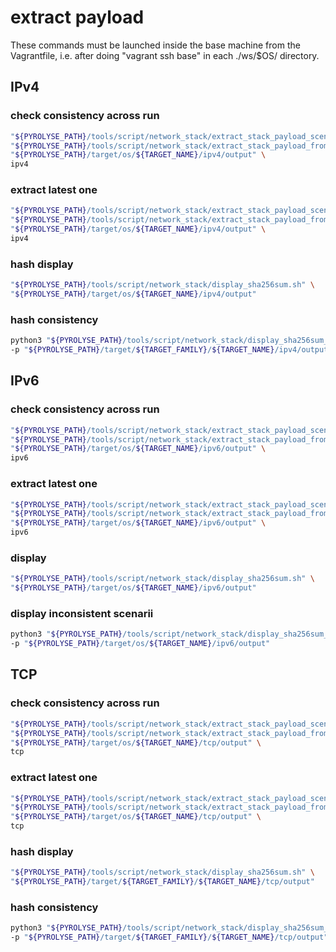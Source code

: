 

# extract payload

These commands must be launched inside the base machine from the Vagrantfile, i.e. after doing "vagrant ssh base" in each ./ws/$OS/ directory.

## IPv4

### check consistency across run

```bash
"${PYROLYSE_PATH}/tools/script/network_stack/extract_stack_payload_scenarii.sh" \
"${PYROLYSE_PATH}/tools/script/network_stack/extract_stack_payload_from_directory_to_json.py" \
"${PYROLYSE_PATH}/target/os/${TARGET_NAME}/ipv4/output" \
ipv4
```

### extract latest one

```bash
"${PYROLYSE_PATH}/tools/script/network_stack/extract_stack_payload_scenarii_latest.sh" \
"${PYROLYSE_PATH}/tools/script/network_stack/extract_stack_payload_from_directory_to_json.py" \
"${PYROLYSE_PATH}/target/os/${TARGET_NAME}/ipv4/output" \
ipv4
```

### hash display

```bash
"${PYROLYSE_PATH}/tools/script/network_stack/display_sha256sum.sh" \
"${PYROLYSE_PATH}/target/os/${TARGET_NAME}/ipv4/output"
```

### hash consistency

```bash
python3 "${PYROLYSE_PATH}/tools/script/network_stack/display_sha256sum_inconsistent.py" \
-p "${PYROLYSE_PATH}/target/${TARGET_FAMILY}/${TARGET_NAME}/ipv4/output"
```


## IPv6

### check consistency across run

```bash
"${PYROLYSE_PATH}/tools/script/network_stack/extract_stack_payload_scenarii.sh" \
"${PYROLYSE_PATH}/tools/script/network_stack/extract_stack_payload_from_directory_to_json.py" \
"${PYROLYSE_PATH}/target/os/${TARGET_NAME}/ipv6/output" \
ipv6
```

### extract latest one

```bash
"${PYROLYSE_PATH}/tools/script/network_stack/extract_stack_payload_scenarii_latest.sh" \
"${PYROLYSE_PATH}/tools/script/network_stack/extract_stack_payload_from_directory_to_json.py" \
"${PYROLYSE_PATH}/target/os/${TARGET_NAME}/ipv6/output" \
ipv6
```

### display

```bash
"${PYROLYSE_PATH}/tools/script/network_stack/display_sha256sum.sh" \
"${PYROLYSE_PATH}/target/os/${TARGET_NAME}/ipv6/output"
```

### display inconsistent scenarii

```bash
python3 "${PYROLYSE_PATH}/tools/script/network_stack/display_sha256sum_inconsistent.py" \
-p "${PYROLYSE_PATH}/target/os/${TARGET_NAME}/ipv6/output"
```


## TCP

### check consistency across run

```bash
"${PYROLYSE_PATH}/tools/script/network_stack/extract_stack_payload_scenarii.sh" \
"${PYROLYSE_PATH}/tools/script/network_stack/extract_stack_payload_from_directory_to_json.py" \
"${PYROLYSE_PATH}/target/os/${TARGET_NAME}/tcp/output" \
tcp
```

### extract latest one

```bash
"${PYROLYSE_PATH}/tools/script/network_stack/extract_stack_payload_scenarii_latest.sh" \
"${PYROLYSE_PATH}/tools/script/network_stack/extract_stack_payload_from_directory_to_json.py" \
"${PYROLYSE_PATH}/target/os/${TARGET_NAME}/tcp/output" \
tcp
```

### hash display

```bash
"${PYROLYSE_PATH}/tools/script/network_stack/display_sha256sum.sh" \
"${PYROLYSE_PATH}/target/${TARGET_FAMILY}/${TARGET_NAME}/tcp/output"
```

### hash consistency

```bash
python3 "${PYROLYSE_PATH}/tools/script/network_stack/display_sha256sum_inconsistent.py" \
-p "${PYROLYSE_PATH}/target/${TARGET_FAMILY}/${TARGET_NAME}/tcp/output"
```




